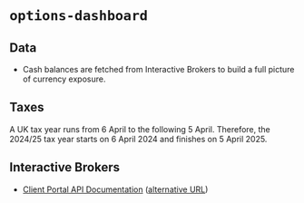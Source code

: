 # `options-dashboard`

## Data

- Cash balances are fetched from Interactive Brokers to build a full picture of currency exposure.

## Taxes

A UK tax year runs from 6 April to the following 5 April. Therefore, the 2024/25 tax year starts on 6 April 2024 and finishes on 5 April 2025.

## Interactive Brokers

- [Client Portal API Documentation](https://interactivebrokers.github.io/cpwebapi/quickstart)
 ([alternative URL](https://www.interactivebrokers.com/api/doc.html))
